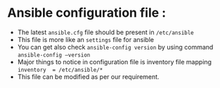 # Ansible configuration file :
- The latest `ansible.cfg` file should be present in `/etc/ansible`
- This file is more like an `settings` file for ansible
- You can get also check `ansible-config version` by using command `ansible-config –version`
- Major things to notice in configuration file is inventory file mapping `inventory  = /etc/ansible/*`
- This file can be modified as per our requirement.
